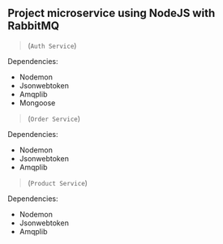## Project microservice using NodeJS with RabbitMQ

> (`Auth Service`)

Dependencies:

- Nodemon
- Jsonwebtoken
- Amqplib
- Mongoose

> (`Order Service`)

Dependencies:

- Nodemon
- Jsonwebtoken
- Amqplib

> (`Product Service`)

Dependencies:

- Nodemon
- Jsonwebtoken
- Amqplib
